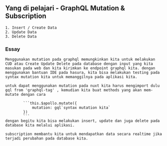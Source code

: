 ## Yang di pelajari - GraphQL Mutation & Subscription

    1. Insert / Create Data
    2. Update Data
    3. Delete Data

### Essay

    Menggunakan mutation pada graphql memungkinkan kita untuk melakukan CUD atau Create Update Delete pada database dengan input yang kita masukan pada web dan kita kirimkan ke endpoint graphql kita. dengan menggunakan bantuan IDE pada hasura, kita bisa melakukan testing pada syntax mutation kita untuk memanggilnya pada aplikasi kita.

    untuk dapat menggunakan mutation pada nuxt kita harus mengimport dulu gql from 'graphql-tag' , kemudian kita buat methods yang akan mem-mutate dengan cara

            ```this.$apollo.mutate({
                mutation: gql`syntax mutation kita`
            })
            ```
    dengan begitu kita bisa melakukan insert, update dan juga delete pada database kita melalui aplikasi.

    subscription membantu kita untuk mendapatkan data secara realtime jika terjadi perubahan pada database kita.
